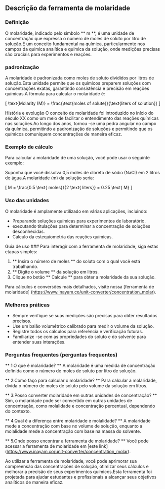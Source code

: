 ## Descrição da ferramenta de molaridade

### Definição
O molaridade, indicado pelo símbolo ** m **, é uma unidade de concentração que expressa o número de moles de soluto por litro de solução.É um conceito fundamental na química, particularmente nos campos da química analítica e química da solução, onde medições precisas são cruciais para experimentos e reações.

### padronização
A molaridade é padronizada como moles de soluto divididos por litros de solução.Esta unidade permite que os químicos preparem soluções com concentrações exatas, garantindo consistência e precisão em reações químicas.A fórmula para calcular o molaridade é:

\[ \text{Molarity (M)} = \frac{\text{moles of solute}}{\text{liters of solution}} \]

História e evolução
O conceito de molaridade foi introduzido no início do século XX como um meio de facilitar o entendimento das reações químicas nas soluções.Ao longo dos anos, tornou -se uma pedra angular no campo da química, permitindo a padronização de soluções e permitindo que os químicos comuniquem concentrações de maneira eficaz.

### Exemplo de cálculo
Para calcular a molaridade de uma solução, você pode usar o seguinte exemplo:

Suponha que você dissolva 0,5 moles de cloreto de sódio (NaCl) em 2 litros de água.A molaridade (m) da solução seria:

\[ M = \frac{0.5 \text{ moles}}{2 \text{ liters}} = 0.25 \text{ M} \]

### Uso das unidades
O molaridade é amplamente utilizado em várias aplicações, incluindo:
- Preparando soluções químicas para experimentos de laboratório.
- executando titulações para determinar a concentração de soluções desconhecidas.
- Cálculo da estequiometria das reações químicas.

Guia de uso ###
Para interagir com a ferramenta de molaridade, siga estas etapas simples:
1. ** Insira o número de moles ** do soluto com o qual você está trabalhando.
2. ** Digite o volume ** da solução em litros.
3. Clique no botão ** Calcule ** para obter a molaridade da sua solução.

Para cálculos e conversões mais detalhados, visite nossa [ferramenta de molaridade] (https://www.inayam.co/unit-converter/concentration_molar).

### Melhores práticas
- Sempre verifique se suas medições são precisas para obter resultados precisos.
- Use um balão volumétrico calibrado para medir o volume da solução.
- Registre todos os cálculos para referência e verificação futuras.
- Familiarize -se com as propriedades do soluto e do solvente para entender suas interações.

### Perguntas frequentes (perguntas frequentes)

** 1.O que é molaridade? **
A molaridade é uma medida de concentração definida como o número de moles de soluto por litro de solução.

** 2.Como faço para calcular o molaridade? **
Para calcular a molaridade, divida o número de moles de soluto pelo volume da solução em litros.

** 3.Posso converter molaridade em outras unidades de concentração? **
Sim, o molaridade pode ser convertido em outras unidades de concentração, como molalidade e concentração percentual, dependendo do contexto.

** 4.Qual é a diferença entre molaridade e molalidade? **
A molaridade mede a concentração com base no volume de solução, enquanto a molalidade mede a concentração com base na massa do solvente.

** 5.Onde posso encontrar a ferramenta de molaridade? **
Você pode acessar a ferramenta de molaridade em [este link] (https://www.inayam.co/unit-converter/concentration_molar).

Ao utilizar a ferramenta de molaridade, você pode aprimorar sua compreensão das concentrações de solução, otimizar seus cálculos e melhorar a precisão de seus experimentos químicos.Esta ferramenta foi projetada para ajudar estudantes e profissionais a alcançar seus objetivos analíticos de maneira eficaz.